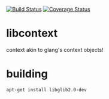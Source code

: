 [![Build Status](https://travis-ci.org/arcana261/libcontext.svg?branch=master)](https://travis-ci.org/arcana261/libcontext)
[![Coverage Status](https://coveralls.io/repos/github/arcana261/libcontext/badge.svg?branch=master)](https://coveralls.io/github/arcana261/libcontext?branch=master)

# libcontext
context akin to glang's context objects!

# building 

```bash
apt-get install libglib2.0-dev
```

